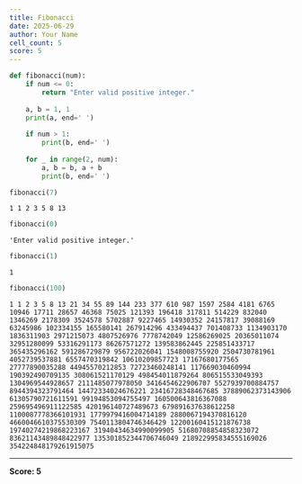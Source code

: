```yaml
---
title: Fibonacci
date: 2025-06-29
author: Your Name
cell_count: 5
score: 5
---
```


```python
def fibonacci(num):
    if num <= 0:
        return "Enter valid positive integer."
    
    a, b = 1, 1
    print(a, end=' ')
    
    if num > 1:
        print(b, end=' ')
    
    for _ in range(2, num):
        a, b = b, a + b
        print(b, end=' ')
```


```python
fibonacci(7)
```

    1 1 2 3 5 8 13 


```python
fibonacci(0)
```




    'Enter valid positive integer.'




```python
fibonacci(1)
```

    1 


```python
fibonacci(100)
```

    1 1 2 3 5 8 13 21 34 55 89 144 233 377 610 987 1597 2584 4181 6765 10946 17711 28657 46368 75025 121393 196418 317811 514229 832040 1346269 2178309 3524578 5702887 9227465 14930352 24157817 39088169 63245986 102334155 165580141 267914296 433494437 701408733 1134903170 1836311903 2971215073 4807526976 7778742049 12586269025 20365011074 32951280099 53316291173 86267571272 139583862445 225851433717 365435296162 591286729879 956722026041 1548008755920 2504730781961 4052739537881 6557470319842 10610209857723 17167680177565 27777890035288 44945570212853 72723460248141 117669030460994 190392490709135 308061521170129 498454011879264 806515533049393 1304969544928657 2111485077978050 3416454622906707 5527939700884757 8944394323791464 14472334024676221 23416728348467685 37889062373143906 61305790721611591 99194853094755497 160500643816367088 259695496911122585 420196140727489673 679891637638612258 1100087778366101931 1779979416004714189 2880067194370816120 4660046610375530309 7540113804746346429 12200160415121876738 19740274219868223167 31940434634990099905 51680708854858323072 83621143489848422977 135301852344706746049 218922995834555169026 354224848179261915075 


---
**Score: 5**